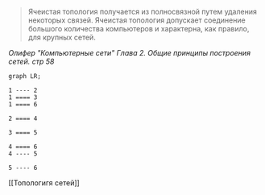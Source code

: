 > Ячеистая топология получается из полносвязной путем удаления некоторых связей. Ячеистая топология допускает соединение большого количества компьютеров и характерна, как правило, для крупных сетей.

*Олифер "Компьютерные сети" Глава 2. Общие принципы построения сетей. стр 58*

```mermaid
graph LR;

1 ---- 2
1 ==== 3
1 ==== 6

2 ==== 4

3 ==== 5

4 ==== 6
4 ---- 5

5 ---- 6
```
[[Топологигя сетей]]

